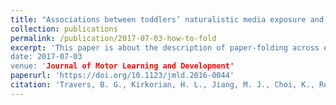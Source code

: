```yaml
---
title: "Associations between toddlers’ naturalistic media exposure and observed learning from screens"
collection: publications
permalink: /publication/2017-07-03-how-to-fold
excerpt: 'This paper is about the description of paper-folding across early childhood."
date: 2017-07-03
venue: 'Journal of Motor Learning and Development'
paperurl: 'https://doi.org/10.1123/jmld.2016-0044'
citation: 'Travers, B. G., Kirkorian, H. L., Jiang, M. J., Choi, K., Rosengren, K. S., Pavalko, P., & Jobin, P. (2017). Knowing how to fold ’em: Paper folding across early childhood. <i>Journal of Motor Learning and Development.</i> Advance Online Publication.'
---
```

